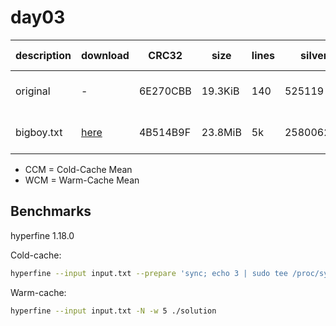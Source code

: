 # day03

| description | download                        | CRC32    | size    | lines | silver    | gold        | CCM [ms]      | WCM [ms]     |
| ----------- | ------------------------------- | -------- | ------- | ----- | --------- | ----------- | ------------- | ------------ |
| original    | -                               | 6E270CBB | 19.3KiB | 140   | 525119    | 76504829    | 9.17 ± 0.19   | 0.84 ± 0.10  |
| bigboy.txt  | [here](https://0x0.st/Hxtu.txt) | 4B514B9F | 23.8MiB | 5k    | 258006204 | 17158526595 | 109.89 ± 1.33 | 93.76 ± 1.86 |

- CCM = Cold-Cache Mean
- WCM = Warm-Cache Mean

## Benchmarks

hyperfine 1.18.0

Cold-cache:

```bash
hyperfine --input input.txt --prepare 'sync; echo 3 | sudo tee /proc/sys/vm/drop_caches' ./solution
```

Warm-cache:

```bash
hyperfine --input input.txt -N -w 5 ./solution
```
